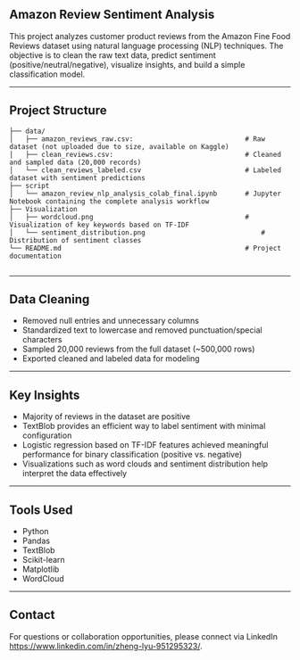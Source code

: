 ## Amazon Review Sentiment Analysis

This project analyzes customer product reviews from the Amazon Fine Food Reviews dataset using natural language processing (NLP) techniques. The objective is to clean the raw text data, predict sentiment (positive/neutral/negative), visualize insights, and build a simple classification model.

---

## Project Structure

```
├── data/
│   ├── amazon_reviews_raw.csv:                            # Raw dataset (not uploaded due to size, available on Kaggle)
│   ├── clean_reviews.csv:                                 # Cleaned and sampled data (20,000 records)
│   └── clean_reviews_labeled.csv                          # Labeled dataset with sentiment predictions
├── script
│   └── amazon_review_nlp_analysis_colab_final.ipynb       # Jupyter Notebook containing the complete analysis workflow
├── Visualization
│   ├── wordcloud.png                                      # Visualization of key keywords based on TF-IDF
│   └── sentiment_distribution.png                             # Distribution of sentiment classes
└── README.md                                              # Project documentation
 
```

---

## Data Cleaning

- Removed null entries and unnecessary columns
- Standardized text to lowercase and removed punctuation/special characters
- Sampled 20,000 reviews from the full dataset (~500,000 rows)
- Exported cleaned and labeled data for modeling

---

## Key Insights

- Majority of reviews in the dataset are positive
- TextBlob provides an efficient way to label sentiment with minimal configuration
- Logistic regression based on TF-IDF features achieved meaningful performance for binary classification (positive vs. negative)
- Visualizations such as word clouds and sentiment distribution help interpret the data effectively

---

## Tools Used
- Python
- Pandas
- TextBlob
- Scikit-learn
- Matplotlib
- WordCloud

---

## Contact
For questions or collaboration opportunities, please connect via LinkedIn https://www.linkedin.com/in/zheng-lyu-951295323/.
